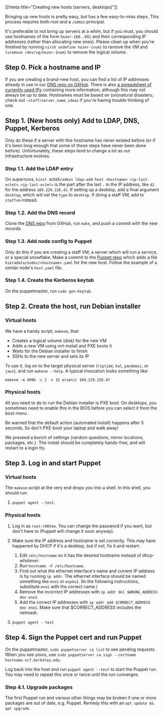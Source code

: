 [[!meta title="Creating new hosts (servers, desktops)"]]

Bringing up new hosts is pretty easy, but has a few easy-to-miss steps. This
process requires both root and a `/admin` principal.

It's preferable to not bring up servers at a whim, but if you must, you should
use hostnames of the form `hozer-{60..89}` and their corresponding IP addresses
(rather than allocating new ones). Please clean up when you're finished by
running `virsh undefine hozer-{num}` to remove the VM and `lvremove
/dev/vg/hozer-{num}` to remove the logical volume.


## Step 0. Pick a hostname and IP

If you are creating a brand-new host, you can find a list of IP addresses
already in use in our [DNS repo on GitHub][github-ip-list]. There is also [a
spreadsheet of currently used IPs][ips-sheet] containing more information,
although this may not always be up to date. Hostnames must be based on
(un)natural disasters; check out `~staff/server_name_ideas` if you're having
trouble thinking of one.

[github-ip-list]: https://github.com/ocf/dns/blob/master/etc/zones/db.226.229.169.in-addr.arpa
[ips-sheet]: https://ocf.io/s/ips


## Step 1. (New hosts only) Add to LDAP, DNS, Puppet, Kerberos

Only do these if a server with this hostname has never existed before (or if
it's been long enough that some of these steps have never been done before).
Unfortunately, these steps tend to change a lot as our infrastructure evolves.


### Step 1.1. Add the LDAP entry

On supernova, `kinit $USER/admin ldap-add-host <hostname> <ip-last-octet>`.
`<ip-last-octet>` is the part after the last `.` in the IP address, like `42`
for the address `169.229.226.42`. If setting up a desktop, add a final argument
`desktop`, which will set the `type` to `desktop`. If doing a staff VM, add to
`staffvm` instead.


### Step 1.2. Add the DNS record

Clone the [DNS repo][github-dns] from GitHub, run `make`, and push a commit
with the new records.

[github-dns]: https://github.com/ocf/dns


### Step 1.3. Add node config to Puppet

Only do this if you are creating a staff VM, a server which will run a service,
or a special snowflake. Make a commit to the [Puppet repo][github-puppet] which
adds a file `hieradata/nodes/<hostname>.yaml` for the new host. Follow the
example of a similar node's `host.yaml` file.

[github-puppet]: https://github.com/ocf/puppet


### Step 1.4. Create the Kerberos keytab

On the puppetmaster, run `sudo gen-keytab`.


## Step 2. Create the host, run Debian installer


### Virtual hosts

We have a handy script, `makevm`, that:

* Creates a logical volume (disk) for the new VM
* Adds a new VM using virt-install and PXE boots it
* Waits for the Debian installer to finish
* SSHs to the new server and sets its IP

To use it, log on to the target physical server (`riptide`, `hal`, `pandemic`, or `jaws`),
and run `makevm --help`. A typical invocation looks something like:

    makevm -m 4096 -c 2 -s 15 arsenic 169.229.226.47


### Physical hosts

All you need to do to run the Debian installer is PXE boot. On desktops, you
sometimes need to enable this in the BIOS before you can select it from the
boot menu.

Be warned that the default action (automated install) happens after 5 seconds.
So don't PXE-boot your laptop and walk away!

We preseed a bunch of settings (random questions, mirror locations, packages,
etc.). The install should be completely hands-free, and will restart to a login
tty.


## Step 3. Log in and start Puppet

### Virtual hosts

The `makevm` script at the very end drops you into a shell. In this shell, you
should run:

1. `puppet agent --test`.


### Physical hosts

1. Log in as `root:r00tme`. You can change the password if you want, but don't
   have to (Puppet will change it soon anyway).
2. Make sure the IP address and hostname is set correctly. This may have
   happened by DHCP if it's a desktop, but if not, fix it and restart:

   1. Edit `/etc/hostname` so it has the desired hostname instead of
      dhcp-_whatever_.
   2. Run `hostname -F /etc/hostname`.
   3. Find out what the ethernet interface's name and current IP address is
      by running `ip addr`. The ethernet interface should be named something
      like `eno1` or `enp4s2`. (In the following instructions, substitute
      `eno1` with the correct name.)
   4. Remove the incorrect IP addresses with `ip addr del $WRONG_ADDRESS
      dev eno1`.
   5. Add the correct IP addresses with `ip addr add $CORRECT_ADDRESS
      dev eno1`. Make sure that $CORRECT_ADDRESS includes the netmask.

3. `puppet agent --test`


## Step 4. Sign the Puppet cert and run Puppet

On the puppetmaster, `sudo puppetserver ca list` to see pending requests. When
you see yours, use `sudo puppetserver ca sign --certname hostname.ocf.berkeley.edu`.

Log back into the host and run `puppet agent --test` to start the Puppet
run. You may need to repeat this once or twice until the run converges.


### Step 4.1. Upgrade packages

The first Puppet run and various other things may be broken if one or more
packages are out of date, e.g. Puppet. Remedy this with an `apt update &&
apt upgrade`.
